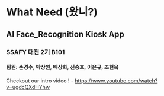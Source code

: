 # What Need (왔니?) 

## AI Face_Recognition Kiosk App 

### SSAFY 대전 2기 B101

#### 팀원: 손경수, 박상원, 배상화, 신승호, 이은규, 조현욱

Checkout our intro video ! -  https://www.youtube.com/watch?v=ugdcQXdHYhw 

